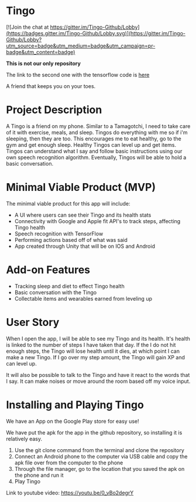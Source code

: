 # Tingo

[![Join the chat at https://gitter.im/Tingo-Github/Lobby](https://badges.gitter.im/Tingo-Github/Lobby.svg)](https://gitter.im/Tingo-Github/Lobby?utm_source=badge&utm_medium=badge&utm_campaign=pr-badge&utm_content=badge)


**This is not our only repository**

The link to the second one with the tensorflow code is [here](https://github.com/bseibo61/Tingo-TensorFlow)

A friend that keeps you on your toes.

# Project Description
 A Tingo is a friend on my phone.  Similar to a Tamagotchi, I need to take care of it with exercise, meals, and sleep.  Tingos do everything with me so if i'm sleeping, then they are too.  This encourages me to eat healthy, go to the gym and get enough sleep.  Healthy Tingos can level up and get items.
 Tingos can understand what I say and follow basic instructions using our own speech recognition algorithm.  Eventually, Tingos will be able to hold a basic conversation.
# Minimal Viable Product (MVP)
 The minimal viable product for this app will include:
  - A UI where users can see their Tingo and its health stats
  - Connectivity with Google and Apple fit API's to track steps, affecting Tingo health
  - Speech recognition with TensorFlow
  - Performing actions based off of what was said
  - App created through Unity that will be on IOS and Android

# Add-on Features
 - Tracking sleep and diet to effect Tingo health
 - Basic conversation with the Tingo
 - Collectable items and wearables earned from leveling up

 # User Story

When I open the app, I will be able to see my Tingo and its health.  It's health is linked to the number of steps I have taken that day.  If the I do not hit enough steps, the Tingo will lose health until it dies, at which point I can make a new Tingo.  If I go over my step amount, the Tingo will gain XP and can level up.

It will also be possible to talk to the Tingo and have it react to the words that I say.  It can make noises or move around the room based off my voice input.

# Installing and Playing Tingo

We have an App on the Google Play store for easy use!

We have put the apk for the app in the github repository, so installing it is relatively easy.

1. Use the git clone command from the terminal and clone the repository 
2. Connect an Android phone to the computer via USB cable and copy the apk file over from the computer to the phone
3. Through the file manager, go to the location that you saved the apk on the phone and run it
4. Play Tingo

Link to youtube video: https://youtu.be/0_vBo2degrY


